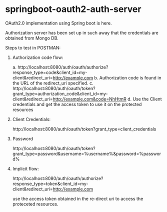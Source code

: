 # springboot-oauth2-auth-server

OAuth2.0 implementation using Spring boot is here.

Authorization server has been set up in such away that the credentials are obtained from Mongo DB.

Steps to test in POSTMAN:

1. Authorization code flow:
    
    a. http://localhost:8080/auth/oauth/authorize?response_type=code&client_id=my-client&redirect_uri=http://example.com
    b. Authorization code is found in the URL of the redirect_uri specified.
    c. http://localhost:8080/auth/oauth/token?grant_type=authorization_code&client_id=my-client&redirect_uri=http://example.com&code=NhHtmR
    d. Use the Client credentials and get the access token to use it on the protected resources
    
2. Client Credentials:
  
    http://localhost:8080/auth/oauth/token?grant_type=client_credentials
    
3. Password

    http://localhost:8080/auth/oauth/token?grant_type=password&username=%username%&password=%password%
    
4. Implicit flow:

    http://localhost:8080/auth/oauth/authorize?response_type=token&client_id=my-client&redirect_uri=http://example.com
    
    use the access token obtained in the re-direct uri to access the proteceted resources.
